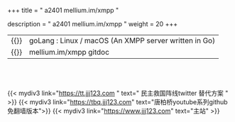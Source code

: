 +++
title = " a2401 mellium.im/xmpp "

description = " a2401 mellium.im/xmpp "
weight = 20
+++


<table>

<tr><td>{{<mylink text="mellium.im/xmpp github" link="https://github.com/mellium.im/xmpp" >}}
</td><td>goLang : Linux / macOS (An XMPP server written in Go)    </td></tr>

<tr><td>{{<mylink text="mellium.im/xmpp gitdoc" link="https://godoc.org/mellium.im/xmpp" >}}
</td><td>mellium.im/xmpp gitdoc </td></tr>

</td></tr>

</table>




<br><br><br>
{{< mydiv3 link="https://tt.jjj123.com " text=" 民主救国阵线twitter 替代方案 " >}}
{{< mydiv3 link="https://tbq.jjj123.com" text="唐柏桥youtube系列github免翻墙版本">}}
{{< mydiv3 link="https://www.jjj123.com" text="主站" >}}

